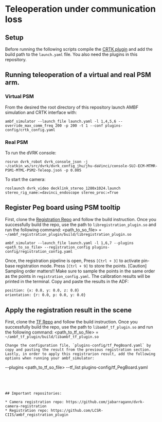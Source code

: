# Teleoperation under communication loss 

## Setup

Before running the following scripts compile the [CRTK plugin][crtkplug] and add the build path to the `launch.yaml` file. You also need the plugins in this repository.

[crtkplug]: https://github.com/lcsr-ciis/ambf_crtk_plugin

## Running teleoperation of a virtual and real PSM arm.

### Virtual PSM
From the desired the root directory of this repository launch AMBF simulation and CRTK interface with:
```
ambf_simulator --launch_file launch.yaml -l 1,4,5,6 --override_max_comm_freq 200 -p 200 -t 1 --conf plugins-config/crtk_config.yaml
```

### Real PSM
To run the dVRK console:
```
rosrun dvrk_robot dvrk_console_json -j ~/catkin_ws/src/dvrk/dvrk_config_jhu/jhu-daVinci/console-SUJ-ECM-MTMR-PSM1-MTML-PSM2-Teleop.json -p 0.005
```

To start the camera:
```
roslaunch dvrk_video decklink_stereo_1280x1024.launch stereo_rig_name:=davinci_endoscope stereo_proc:=True 
```


## Register Peg board using PSM tooltip
First, clone the [Registration Repo](https://github.com/LCSR-CIIS/ambf_registration_plugin) and follow the build instruction. Once you successfully build the repo, use the path to `libregistration_plugin.so` and run the following command:
<path_to_so_file> = `~/ambf_registration_plugin/build/libregistration_plugin.so`
```
ambf_simulator --launch_file launch.yaml -l 1,6,7 --plugins <path_to_so_file> --registration_config plugins-config/registration_config.yaml
```

Once, the registration pipeline is open, Press `[Ctrl + 3]` to activate pin-base registration mode. Press `[Ctrl + 9]` to store the points.
[Caution] Sampling order matters!! Make sure to sample the points in the same order as the points in `registration_config.yaml`.
The calibration results will be printed in the terminal. Copy and paste the results in the ADF: 
```bash
position: {x: 0.0, y: 0.0, z: 0.0}
orientation: {r: 0.0, p: 0.0, y: 0.0}
```

## Apply the registration result in the scene
First, clone the [TF Repo](https://github.com/LCSR-CIIS/ambf_tf_plugin) and follow the build instruction. Once you successfully build the repo, use the path to `libambf_tf_plugin.so` and run the following command:
<path_to_tf_so_file> = `~/ambf_tf_plugin/build/libambf_tf_plugin.so`
```
Change the configuration file, `plugins-config/tf_PegBoard.yaml` by copy and pasting the result from the previous registration section.
Lastly, in order to apply this registrarion result, add the following options when running your ambf_simulator:
```
--plugins <path_to_tf_so_file>  --tf_list plugins-config/tf_PegBoard.yaml
```




## Important repositories:

* Camera registration repo: https://github.com/jabarragann/dvrk-camera-registration
* Registration repo: https://github.com/LCSR-CIIS/ambf_registration_plugin